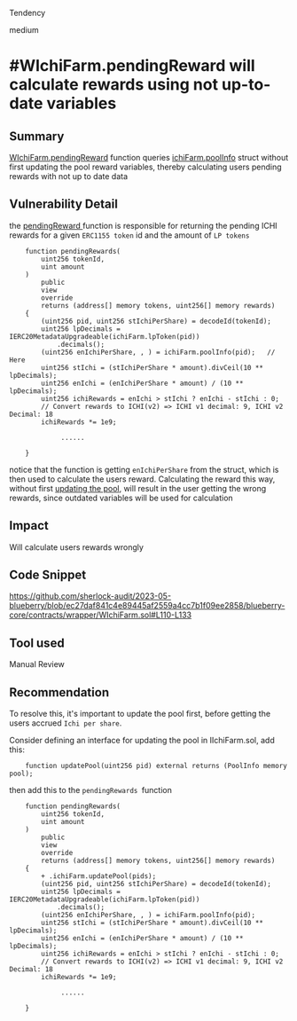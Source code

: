 Tendency

medium

# #WIchiFarm.pendingReward will calculate rewards using not up-to-date variables

## Summary
[WIchiFarm.pendingReward](https://github.com/sherlock-audit/2023-05-blueberry/blob/ec27daf841c4e89445af2559a4cc7b1f09ee2858/blueberry-core/contracts/wrapper/WIchiFarm.sol#L110-L133) function queries [ichiFarm.poolInfo](https://github.com/ichifarm/ichi-farming/blob/206c44b790fbb2a1e3a655685eb3ab8d793c9f00/contracts/ichiFarmV2.sol#L28) struct without first updating the pool reward variables, thereby calculating users pending rewards with not up to date data
## Vulnerability Detail
the [pendingReward ](https://github.com/sherlock-audit/2023-05-blueberry/blob/ec27daf841c4e89445af2559a4cc7b1f09ee2858/blueberry-core/contracts/wrapper/WIchiFarm.sol#L110)function is responsible for returning the pending ICHI rewards for a given `ERC1155 token` id and the amount of `LP tokens`
```solidity
    function pendingRewards(
        uint256 tokenId,
        uint amount
    )
        public
        view
        override
        returns (address[] memory tokens, uint256[] memory rewards)
    {
        (uint256 pid, uint256 stIchiPerShare) = decodeId(tokenId);
        uint256 lpDecimals = IERC20MetadataUpgradeable(ichiFarm.lpToken(pid))
            .decimals();
        (uint256 enIchiPerShare, , ) = ichiFarm.poolInfo(pid);   // Here
        uint256 stIchi = (stIchiPerShare * amount).divCeil(10 ** lpDecimals);
        uint256 enIchi = (enIchiPerShare * amount) / (10 ** lpDecimals);
        uint256 ichiRewards = enIchi > stIchi ? enIchi - stIchi : 0;
        // Convert rewards to ICHI(v2) => ICHI v1 decimal: 9, ICHI v2 Decimal: 18
        ichiRewards *= 1e9;
           
             ......

    }
```
notice that the function is getting `enIchiPerShare` from the struct, which is then used to calculate the users reward. Calculating the reward this way, without first [updating the pool](https://github.com/ichifarm/ichi-farming/blob/206c44b790fbb2a1e3a655685eb3ab8d793c9f00/contracts/ichiFarmV2.sol#L176), will result in the user getting the wrong rewards, since outdated variables will be used for calculation



## Impact
Will calculate users rewards wrongly 
## Code Snippet
https://github.com/sherlock-audit/2023-05-blueberry/blob/ec27daf841c4e89445af2559a4cc7b1f09ee2858/blueberry-core/contracts/wrapper/WIchiFarm.sol#L110-L133
## Tool used
Manual Review

## Recommendation

To resolve this, it's important to update the pool first, before getting the users accrued `Ichi per share`.

Consider defining an interface for updating the pool in IIchiFarm.sol, add this:

```solidity
    function updatePool(uint256 pid) external returns (PoolInfo memory pool);
```
then add this to the `pendingRewards `function 

```solidity
    function pendingRewards(
        uint256 tokenId,
        uint amount
    )
        public
        view
        override
        returns (address[] memory tokens, uint256[] memory rewards)
    {
        + .ichiFarm.updatePool(pids);
        (uint256 pid, uint256 stIchiPerShare) = decodeId(tokenId);
        uint256 lpDecimals = IERC20MetadataUpgradeable(ichiFarm.lpToken(pid))
            .decimals();
        (uint256 enIchiPerShare, , ) = ichiFarm.poolInfo(pid);  
        uint256 stIchi = (stIchiPerShare * amount).divCeil(10 ** lpDecimals);
        uint256 enIchi = (enIchiPerShare * amount) / (10 ** lpDecimals);
        uint256 ichiRewards = enIchi > stIchi ? enIchi - stIchi : 0;
        // Convert rewards to ICHI(v2) => ICHI v1 decimal: 9, ICHI v2 Decimal: 18
        ichiRewards *= 1e9;
           
             ......

    }
```

